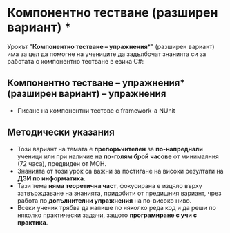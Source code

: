 # Компонентно тестване (разширен вариант) *

Урокът "**Компонентно тестване – упражнения***" (разширен вариант) има за цел да помогне на учениците да задълбочат знанията си за работата с компонентно тестване в езика C#:

## Компонентно тестване – упражнения* (разширен вариант) – упражнения
  - Писане на компонентни тестове с framework-а NUnit
  
## Методически указания
  - Този вариант на темата е **препоръчителен** за **по-напреднали** ученици или при наличие на **по-голям брой часове** от минималния (72 часа), предвиден от МОН.
  - Знанията от този урок са важни за постигане на високи резултати на **ДЗИ по информатика**.
  - Тази тема **няма теоретична част**, фокусирана е изцяло върху затвърждаване на знанията, придобити от предишния вариант, чрез работа по **допълнителни упражнения** на по-високо ниво.
  - Всеки ученик трябва да напише по няколко реда код и да реши по няколко практически задачи, защото **програмиране с учи с практика**.